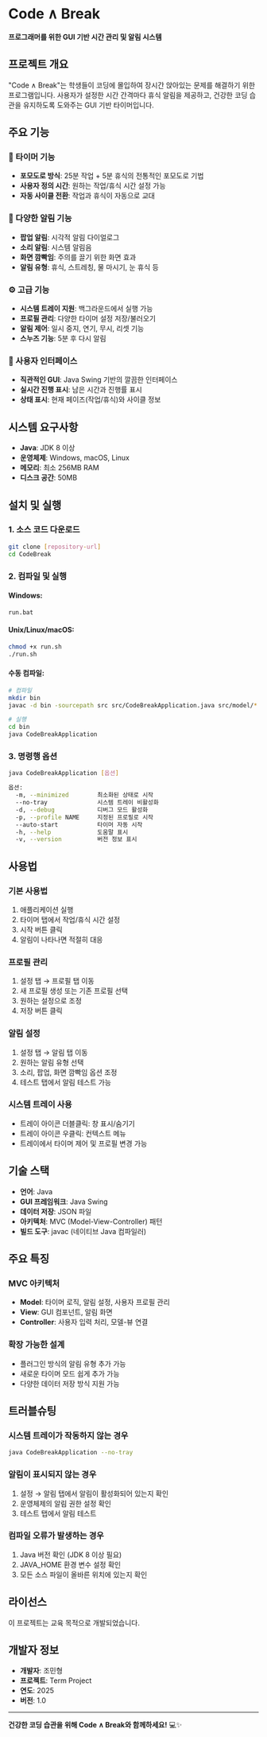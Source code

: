 # Code ∧ Break

**프로그래머를 위한 GUI 기반 시간 관리 및 알림 시스템**

## 프로젝트 개요

"Code ∧ Break"는 학생들이 코딩에 몰입하여 장시간 앉아있는 문제를 해결하기 위한 프로그램입니다. 사용자가 설정한 시간 간격마다 휴식 알림을 제공하고, 건강한 코딩 습관을 유지하도록 도와주는 GUI 기반 타이머입니다.

## 주요 기능

### 🎯 타이머 기능
- **포모도로 방식**: 25분 작업 + 5분 휴식의 전통적인 포모도로 기법
- **사용자 정의 시간**: 원하는 작업/휴식 시간 설정 가능
- **자동 사이클 전환**: 작업과 휴식이 자동으로 교대

### 🔔 다양한 알림 기능
- **팝업 알림**: 시각적 알림 다이얼로그
- **소리 알림**: 시스템 알림음
- **화면 깜빡임**: 주의를 끌기 위한 화면 효과
- **알림 유형**: 휴식, 스트레칭, 물 마시기, 눈 휴식 등

### ⚙️ 고급 기능
- **시스템 트레이 지원**: 백그라운드에서 실행 가능
- **프로필 관리**: 다양한 타이머 설정 저장/불러오기
- **알림 제어**: 일시 중지, 연기, 무시, 리셋 기능
- **스누즈 기능**: 5분 후 다시 알림

### 🎨 사용자 인터페이스
- **직관적인 GUI**: Java Swing 기반의 깔끔한 인터페이스
- **실시간 진행 표시**: 남은 시간과 진행률 표시
- **상태 표시**: 현재 페이즈(작업/휴식)와 사이클 정보

## 시스템 요구사항

- **Java**: JDK 8 이상
- **운영체제**: Windows, macOS, Linux
- **메모리**: 최소 256MB RAM
- **디스크 공간**: 50MB

## 설치 및 실행

### 1. 소스 코드 다운로드
```bash
git clone [repository-url]
cd CodeBreak
```

### 2. 컴파일 및 실행

#### Windows:
```batch
run.bat
```

#### Unix/Linux/macOS:
```bash
chmod +x run.sh
./run.sh
```

#### 수동 컴파일:
```bash
# 컴파일
mkdir bin
javac -d bin -sourcepath src src/CodeBreakApplication.java src/model/*.java src/view/*.java src/controller/*.java

# 실행
cd bin
java CodeBreakApplication
```

### 3. 명령행 옵션

```bash
java CodeBreakApplication [옵션]

옵션:
  -m, --minimized        최소화된 상태로 시작
  --no-tray              시스템 트레이 비활성화
  -d, --debug            디버그 모드 활성화
  -p, --profile NAME     지정된 프로필로 시작
  --auto-start           타이머 자동 시작
  -h, --help             도움말 표시
  -v, --version          버전 정보 표시
```

## 사용법

### 기본 사용법
1. 애플리케이션 실행
2. 타이머 탭에서 작업/휴식 시간 설정
3. 시작 버튼 클릭
4. 알림이 나타나면 적절히 대응

### 프로필 관리
1. 설정 탭 → 프로필 탭 이동
2. 새 프로필 생성 또는 기존 프로필 선택
3. 원하는 설정으로 조정
4. 저장 버튼 클릭

### 알림 설정
1. 설정 탭 → 알림 탭 이동
2. 원하는 알림 유형 선택
3. 소리, 팝업, 화면 깜빡임 옵션 조정
4. 테스트 탭에서 알림 테스트 가능

### 시스템 트레이 사용
- 트레이 아이콘 더블클릭: 창 표시/숨기기
- 트레이 아이콘 우클릭: 컨텍스트 메뉴
- 트레이에서 타이머 제어 및 프로필 변경 가능

## 기술 스택

- **언어**: Java
- **GUI 프레임워크**: Java Swing
- **데이터 저장**: JSON 파일
- **아키텍처**: MVC (Model-View-Controller) 패턴
- **빌드 도구**: javac (네이티브 Java 컴파일러)

## 주요 특징

### MVC 아키텍처
- **Model**: 타이머 로직, 알림 설정, 사용자 프로필 관리
- **View**: GUI 컴포넌트, 알림 화면
- **Controller**: 사용자 입력 처리, 모델-뷰 연결

### 확장 가능한 설계
- 플러그인 방식의 알림 유형 추가 가능
- 새로운 타이머 모드 쉽게 추가 가능
- 다양한 데이터 저장 방식 지원 가능

## 트러블슈팅

### 시스템 트레이가 작동하지 않는 경우
```bash
java CodeBreakApplication --no-tray
```

### 알림이 표시되지 않는 경우
1. 설정 → 알림 탭에서 알림이 활성화되어 있는지 확인
2. 운영체제의 알림 권한 설정 확인
3. 테스트 탭에서 알림 테스트

### 컴파일 오류가 발생하는 경우
1. Java 버전 확인 (JDK 8 이상 필요)
2. JAVA_HOME 환경 변수 설정 확인
3. 모든 소스 파일이 올바른 위치에 있는지 확인

## 라이선스

이 프로젝트는 교육 목적으로 개발되었습니다.

## 개발자 정보

- **개발자**: 조민형
- **프로젝트**: Term Project
- **연도**: 2025
- **버전**: 1.0

---

**건강한 코딩 습관을 위해 Code ∧ Break와 함께하세요!** 💻✨
